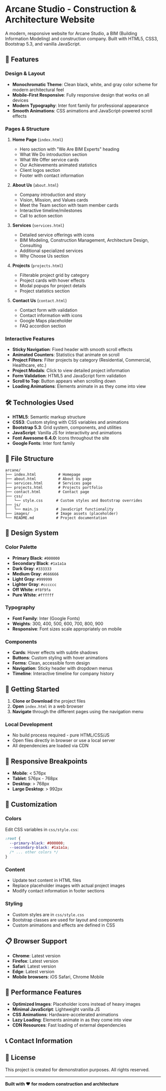 # Arcane Studio - Construction & Architecture Website

A modern, responsive website for Arcane Studio, a BIM (Building Information Modeling) and construction company. Built with HTML5, CSS3, Bootstrap 5.3, and vanilla JavaScript.

## 🎯 Features

### Design & Layout
- **Monochromatic Theme**: Clean black, white, and gray color scheme for modern architectural feel
- **Mobile-First Responsive**: Fully responsive design that works on all devices
- **Modern Typography**: Inter font family for professional appearance
- **Smooth Animations**: CSS animations and JavaScript-powered scroll effects

### Pages & Structure
1. **Home Page** (`index.html`)
   - Hero section with "We Are BIM Experts" heading
   - What We Do introduction section
   - What We Offer service cards
   - Our Achievements animated statistics
   - Client logos section
   - Footer with contact information

2. **About Us** (`about.html`)
   - Company introduction and story
   - Vision, Mission, and Values cards
   - Meet the Team section with team member cards
   - Interactive timeline/milestones
   - Call to action section

3. **Services** (`services.html`)
   - Detailed service offerings with icons
   - BIM Modeling, Construction Management, Architecture Design, Consulting
   - Additional specialized services
   - Why Choose Us section

4. **Projects** (`projects.html`)
   - Filterable project grid by category
   - Project cards with hover effects
   - Modal popups for project details
   - Project statistics section

5. **Contact Us** (`contact.html`)
   - Contact form with validation
   - Contact information with icons
   - Google Maps placeholder
   - FAQ accordion section

### Interactive Features
- **Sticky Navigation**: Fixed header with smooth scroll effects
- **Animated Counters**: Statistics that animate on scroll
- **Project Filters**: Filter projects by category (Residential, Commercial, Healthcare, etc.)
- **Project Modals**: Click to view detailed project information
- **Form Validation**: HTML5 and JavaScript form validation
- **Scroll to Top**: Button appears when scrolling down
- **Loading Animations**: Elements animate in as they come into view

## 🛠️ Technologies Used

- **HTML5**: Semantic markup structure
- **CSS3**: Custom styling with CSS variables and animations
- **Bootstrap 5.3**: Grid system, components, and utilities
- **JavaScript**: Vanilla JS for interactivity and animations
- **Font Awesome 6.4.0**: Icons throughout the site
- **Google Fonts**: Inter font family

## 📁 File Structure

```
arcane/
├── index.html          # Homepage
├── about.html          # About Us page
├── services.html       # Services page
├── projects.html       # Projects portfolio
├── contact.html        # Contact page
├── css/
│   └── style.css      # Custom styles and Bootstrap overrides
├── js/
│   └── main.js        # JavaScript functionality
├── images/            # Image assets (placeholder)
└── README.md          # Project documentation
```

## 🎨 Design System

### Color Palette
- **Primary Black**: `#000000`
- **Secondary Black**: `#1a1a1a`
- **Dark Gray**: `#333333`
- **Medium Gray**: `#666666`
- **Light Gray**: `#999999`
- **Lighter Gray**: `#cccccc`
- **Off White**: `#f8f9fa`
- **Pure White**: `#ffffff`

### Typography
- **Font Family**: Inter (Google Fonts)
- **Weights**: 300, 400, 500, 600, 700, 800, 900
- **Responsive**: Font sizes scale appropriately on mobile

### Components
- **Cards**: Hover effects with subtle shadows
- **Buttons**: Custom styling with hover animations
- **Forms**: Clean, accessible form design
- **Navigation**: Sticky header with dropdown menus
- **Timeline**: Interactive timeline for company history

## 🚀 Getting Started

1. **Clone or Download** the project files
2. **Open** `index.html` in a web browser
3. **Navigate** through the different pages using the navigation menu

### Local Development
- No build process required - pure HTML/CSS/JS
- Open files directly in browser or use a local server
- All dependencies are loaded via CDN

## 📱 Responsive Breakpoints

- **Mobile**: < 576px
- **Tablet**: 576px - 768px
- **Desktop**: > 768px
- **Large Desktop**: > 992px

## 🔧 Customization

### Colors
Edit CSS variables in `css/style.css`:
```css
:root {
  --primary-black: #000000;
  --secondary-black: #1a1a1a;
  /* ... other colors */
}
```

### Content
- Update text content in HTML files
- Replace placeholder images with actual project images
- Modify contact information in footer sections

### Styling
- Custom styles are in `css/style.css`
- Bootstrap classes are used for layout and components
- Custom animations and effects are defined in CSS

## 📋 Browser Support

- **Chrome**: Latest version
- **Firefox**: Latest version
- **Safari**: Latest version
- **Edge**: Latest version
- **Mobile browsers**: iOS Safari, Chrome Mobile

## 🎯 Performance Features

- **Optimized Images**: Placeholder icons instead of heavy images
- **Minimal JavaScript**: Lightweight vanilla JS
- **CSS Animations**: Hardware-accelerated animations
- **Lazy Loading**: Elements animate in as they come into view
- **CDN Resources**: Fast loading of external dependencies

## 📞 Contact Information


## 📄 License

This project is created for demonstration purposes. All rights reserved.

---

**Built with ❤️ for modern construction and architecture** 
